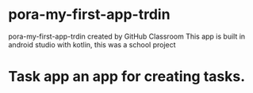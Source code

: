 # pora-my-first-app-trdin
pora-my-first-app-trdin created by GitHub Classroom
This app is built in android studio with kotlin, this was a school project

# Task app an app for creating tasks. 
